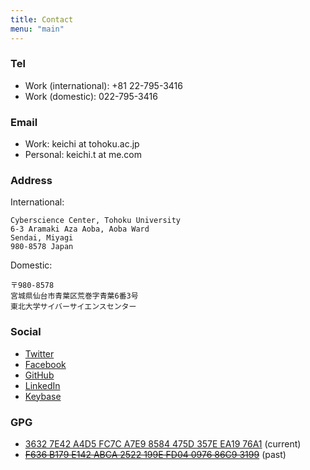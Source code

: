 ```yaml
---
title: Contact
menu: "main"
---
```


### Tel

- Work (international): +81 22-795-3416
- Work (domestic): 022-795-3416

### Email

- Work: keichi at tohoku.ac.jp
- Personal: keichi.t at me.com

### Address

International:

```
Cyberscience Center, Tohoku University
6-3 Aramaki Aza Aoba, Aoba Ward
Sendai, Miyagi
980-8578 Japan
```

Domestic:

```
〒980-8578
宮城県仙台市青葉区荒巻字青葉6番3号
東北大学サイバーサイエンスセンター
```

### Social

- [Twitter](https://twitter.com/_keichi_)
- [Facebook](https://www.facebook.com/keichi.t)
- [GitHub](https://github.com/keichi)
- [LinkedIn](https://www.linkedin.com/in/keichi/)
- [Keybase](https://keybase.io/keichi)

### GPG

- [3632 7E42 A4D5 FC7C A7E9  8584 475D 357E EA19 76A1](https://pgp.mit.edu/pks/lookup?op=get&search=0x475D357EEA1976A1) (current)
- [~~F636 B179 E142 ABCA 2522  199E FD04 0976 86C9 3199~~](https://pgp.mit.edu/pks/lookup?op=get&search=0xFD04097686C93199) (past)
